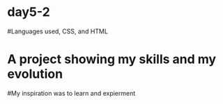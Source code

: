 # day5-2

#Languages used, CSS, and HTML 
# A project showing my skills and my evolution
#My inspiration was to learn and expierment
